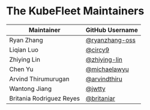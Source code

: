 # The KubeFleet Maintainers

| Maintainer               | GitHub Username                                     | 
|--------------------------|-----------------------------------------------------|
| Ryan Zhang               | [@ryanzhang-oss](https://github.com/ryanzhang-oss)  | 
| Liqian Luo               | [@circy9](https://github.com/circy9)                | 
| Zhiying Lin              | [@zhiying-lin](https://github.com/zhiying-lin)      | 
| Chen Yu                  | [@michaelawyu](https://github.com/michaelawyu)      | 
| Arvind Thirumurugan      | [@arvindthiru](https://github.com/Arvindthiru)      | 
| Wantong Jiang            | [@jwtty](https://github.com/jwtty)                  | 
| Britania Rodriguez Reyes | [@britaniar](https://github.com/britaniar)          | 
